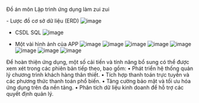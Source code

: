 Đồ án môn Lập trình ứng dụng làm zui zui

 - Lược đồ cơ sở dữ liệu (ERD)
 ![image](https://github.com/user-attachments/assets/2fc70e8a-4b15-4258-8115-6ad51a1bf982)

- CSDL SQL
  ![image](https://github.com/user-attachments/assets/cf67ed93-954b-4199-9d57-ffd43705f18b)

- Một vài hình ảnh của APP
  ![image](https://github.com/user-attachments/assets/7f51d840-f4c7-404e-9b8a-81ef73ce8ce0) ![image](https://github.com/user-attachments/assets/96e1612f-1260-4e40-8aef-c93ce0c2619c) ![image](https://github.com/user-attachments/assets/2e130648-0bc7-4647-8455-b5bbfd9b8879) ![image](https://github.com/user-attachments/assets/ba8a5fd4-a4cd-43ab-8a2c-c05973e8ab48) ![image](https://github.com/user-attachments/assets/a2aeb2fd-8bed-49c6-b4bf-ed5825f5f00e) ![image](https://github.com/user-attachments/assets/2d3d2c60-1f23-4d2a-8175-53d381c36b3b) ![image](https://github.com/user-attachments/assets/9c5de3c3-bd04-4b22-917d-c35f114deca9) ![image](https://github.com/user-attachments/assets/14aef055-49c2-4ff0-b023-a6f325bb214a)

Để hoàn thiện ứng dụng, một số cải tiến và tính năng bổ sung có thể được xem xét trong các phiên bản tiếp theo, bao gồm:
•	Phát triển hệ thống quản lý chương trình khách hàng thân thiết.
•	Tích hợp thanh toán trực tuyến và các phương thức thanh toán phổ biến.
•	Tăng cường bảo mật và tối ưu hóa ứng dụng trên đa nền tảng.
•	Phân tích dữ liệu kinh doanh để hỗ trợ các quyết định quản lý.

